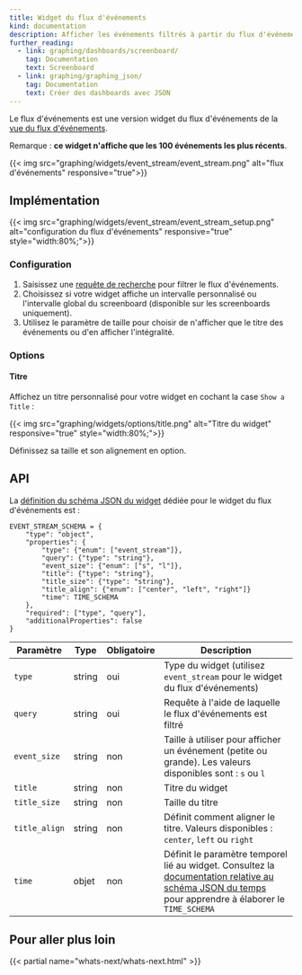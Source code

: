 ```yaml
---
title: Widget du flux d'événements
kind: documentation
description: Afficher les événements filtrés à partir du flux d'événements.
further_reading:
  - link: graphing/dashboards/screenboard/
    tag: Documentation
    text: Screenboard
  - link: graphing/graphing_json/
    tag: Documentation
    text: Créer des dashboards avec JSON
---
```

Le flux d'événements est une version widget du flux d'événements de la [vue du flux d'événements][1].

Remarque : **ce widget n'affiche que les 100 événements les plus récents**.

{{< img src="graphing/widgets/event_stream/event_stream.png" alt="flux d'événements" responsive="true">}}

## Implémentation

{{< img src="graphing/widgets/event_stream/event_stream_setup.png" alt="configuration du flux d'événements" responsive="true" style="width:80%;">}}

### Configuration

1. Saisissez une [requête de recherche][1] pour filtrer le flux d'événements.
2. Choisissez si votre widget affiche un intervalle personnalisé ou l'intervalle global du screenboard (disponible sur les screenboards uniquement).
3. Utilisez le paramètre de taille pour choisir de n'afficher que le titre des événements ou d'en afficher l'intégralité.

### Options
#### Titre

Affichez un titre personnalisé pour votre widget en cochant la case `Show a Title` :

{{< img src="graphing/widgets/options/title.png" alt="Titre du widget" responsive="true" style="width:80%;">}}

Définissez sa taille et son alignement en option.


## API

La [définition du schéma JSON du widget][2] dédiée pour le widget du flux d'événements est :

```
EVENT_STREAM_SCHEMA = {
    "type": "object",
    "properties": {
        "type": {"enum": ["event_stream"]},
        "query": {"type": "string"},
        "event_size": {"enum": ["s", "l"]},
        "title": {"type": "string"},
        "title_size": {"type": "string"},
        "title_align": {"enum": ["center", "left", "right"]}
        "time": TIME_SCHEMA
    },
    "required": ["type", "query"],
    "additionalProperties": false
}
```

| Paramètre  | Type            | Obligatoire | Description                                                                                                                                                  |
| ------     | -----           | -----    | -----                                                                                                                                                        |
| `type`| string|oui|Type du widget (utilisez `event_stream` pour le widget du flux d'événements)|
|`query`|string|oui|Requête à l'aide de laquelle le flux d'événements est filtré|
|`event_size`|string|non|Taille à utiliser pour afficher un événement (petite ou grande). Les valeurs disponibles sont : `s` ou `l`
|`title`|string|non|Titre du widget|
|`title_size`|string|non|Taille du titre|
|`title_align`|string|non|Définit comment aligner le titre. Valeurs disponibles : `center`, `left` ou `right`
|`time`|objet|non|Définit le paramètre temporel lié au widget. Consultez la [documentation relative au schéma JSON du temps][3] pour apprendre à élaborer le `TIME_SCHEMA`


## Pour aller plus loin

{{< partial name="whats-next/whats-next.html" >}}

[1]: /fr/graphing/event_stream
[2]: /fr/graphing/graphing_json/widget_json
[3]: /fr/graphing/graphing_json/widget_json/#time-schema